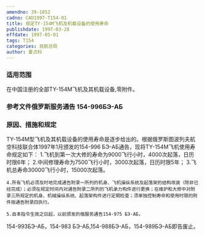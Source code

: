 ```yaml
---
amendno: 39-1852
cadno: CAD1997-T154-01
title: 规定TY-154M飞机及机载设备的使用寿命
publishdate: 1997-03-28
effdate: 1997-05-01
tags: T154
categories: 民航总局
author: 夏贞科
---
```


### 适用范围 
在中国注册的全部TY-154M飞机及其机载设备,零附件。

<!--more-->
### 参考文件俄罗斯服务通告 154-996БЭ-АБ

### 原因、措施和规定 
TY-154M型飞机及其机载设备的使用寿命是逐步给出的。根据俄罗斯图波列夫航空科技联合体1997年1月颁发的154-996 БЭ-АБ通告，现将TY-154M飞机使用寿命规定如下： 
    1.飞机到第一次大修的寿命为9000飞行小时，4000次起落，日历时限6年； 
    2.中间修理寿命为7500飞行小时，3000次起落，日历时限5年； 
    3.飞机总寿命30000飞行小时，15000次起落。 

    4.所有飞机必须及时地完成通告附录一所列的机身、飞机操纵系统及起落架的结构改装（除非已经完成）；必须在规定时间内对通告附录二所列的飞机承力构件进行更换；在维护和大修中对附录三所规定的机身、机械操纵系统、起落架构件进行定期检查；须单独控制寿命和使用时限的附件按通告附录四执行。 

    5.自本指令生效之日起，以前颁发的俄服务通告154-975 БЭ-АБ，
  
154-993БЭ-АБ，154-983 БЭ-АБ,154-988БЭ-АБ，154-989БЭ-АБ即告废止。
